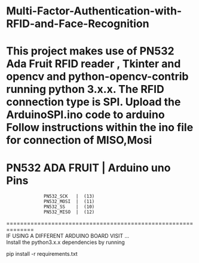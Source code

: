 # Multi-Factor-Authentication-with-RFID-and-Face-Recognition
This project makes use of PN532 Ada Fruit RFID reader , Tkinter and opencv and python-opencv-contrib running python 3.x.x. The RFID connection type is SPI.
Upload the ArduinoSPI.ino code to arduino
Follow instructions within the ino file for connection of MISO,Mosi
==========================================================
 PN532   ADA FRUIT            |      Arduino uno Pins
==============================================================
                  PN532_SCK   |  (13)
                  PN532_MOSI  |  (11)
                  PN532_SS    |  (10)
                  PN532_MISO  |  (12)
 ==============================================================       
    IF USING A DIFFERENT ARDUINO BOARD VISIT   ...              
   Install the python3.x.x dependencies by running
   
   
   pip install -r requirements.txt
   
